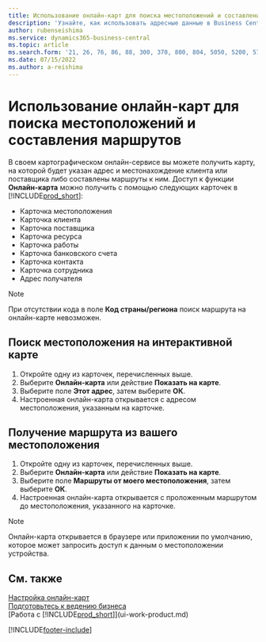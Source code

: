 ```yaml
---
title: Использование онлайн-карт для поиска местоположений и составления маршрутов
description: 'Узнайте, как использовать адресные данные в Business Central для получения онлайн-карты с маршрутами.'
author: rubenseishima
ms.service: dynamics365-business-central
ms.topic: article
ms.search.form: '21, 26, 76, 86, 88, 300, 370, 800, 804, 5050, 5200, 5703'
ms.date: 07/15/2022
ms.author: a-reishima
---
```

# <a name="use-online-maps-to-find-locations-and-directions"></a>Использование онлайн-карт для поиска местоположений и составления маршрутов

В своем картографическом онлайн-сервисе вы можете получить карту, на которой будет указан адрес и местонахождение клиента или поставщика либо составлены маршруты к ним. Доступ к функции **Онлайн-карта** можно получить с помощью следующих карточек в [!INCLUDE[prod_short](includes/prod_short.md)]:

* Карточка местоположения
* Карточка клиента
* Карточка поставщика
* Карточка ресурса
* Карточка работы
* Карточка банковского счета
* Карточка контакта
* Карточка сотрудника
* Адрес получателя

> [!NOTE]
> При отсутствии кода в поле **Код страны/региона** поиск маршрута на онлайн-карте невозможен.

## <a name="find-a-location-in-an-online-map"></a>Поиск местоположения на интерактивной карте

1. Откройте одну из карточек, перечисленных выше.
2. Выберите **Онлайн-карта** или действие **Показать на карте**.
3. Выберите поле **Этот адрес**, затем выберите **ОК**.
4. Настроенная онлайн-карта открывается с адресом местоположения, указанным на карточке.

## <a name="get-route-directions-from-your-location"></a>Получение маршрута из вашего местоположения

1. Откройте одну из карточек, перечисленных выше.
2. Выберите **Онлайн-карта** или действие **Показать на карте**.
3. Выберите поле **Маршруты от моего местоположения**, затем выберите **ОК**.
4. Настроенная онлайн-карта открывается с проложенным маршрутом до местоположения, указанного на карточке.

> [!NOTE]
> Онлайн-карта открывается в браузере или приложении по умолчанию, которое может запросить доступ к данным о местоположении устройства.

## <a name="see-also"></a>См. также

[Настройка онлайн-карт](across-online-maps-setup.md)  
[Подготовьтесь к ведению бизнеса](ui-get-ready-business.md)  
[Работа с [!INCLUDE[prod_short](includes/prod_short.md)]](ui-work-product.md)  

[!INCLUDE[footer-include](includes/footer-banner.md)]
